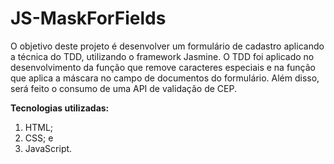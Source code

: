 # JS-MaskForFields
 O objetivo deste projeto é desenvolver um formulário de cadastro aplicando a técnica do TDD, utilizando o framework Jasmine. O TDD foi aplicado no desenvolvimento da função que remove caracteres especiais e na função que aplica a máscara no campo de documentos do formulário. Além disso, será feito o consumo de uma API de validação de CEP.
 
 
 **Tecnologias utilizadas:**
 1. HTML;
 2. CSS; e
 3. JavaScript.
